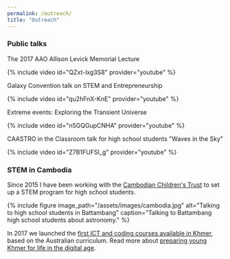 ```yaml
---
permalink: /outreach/
title: "Outreach"
---
```



### Public talks
The 2017 AAO Allison Levick Memorial Lecture

{% include video id="QZxt-lxg3S8" provider="youtube" %}

Galaxy Convention talk on STEM and Entrepreneurship

{% include video id="qu2hFnX-KnE" provider="youtube" %}

Extreme events: Exploring the Transient Universe

{% include video id="n5GQGupCNHA" provider="youtube" %}

CAASTRO in the Classroom talk for high school students "Waves in the Sky"

{% include video id="Z7B1FUFSI_g" provider="youtube" %}


### STEM in Cambodia
Since 2015 I have been working with the [Cambodian Children's Trust](https://cambodianchildrenstrust.org/) 
to set up a STEM program for high school students. 

{% include figure image_path="/assets/images/cambodia.jpg" alt="Talking to high school students in Battambang" caption="Talking to Battambang high school students about astronomy." %}

In 2017 we launched 
the [first ICT and coding courses available in Khmer](https://groklearning.com/ictangkor/), 
based on the Australian curriculum. Read more about [preparing young Khmer for life in the digital age](https://blog.groklearning.com/preparing-young-khmer-for-life-in-the-digital-age-6b336d94df4a).


